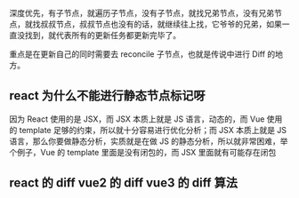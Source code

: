 深度优先，有子节点，就遍历子节点，没有子节点，就找兄弟节点，没有兄弟节点，就找叔叔节点，叔叔节点也没有的话，就继续往上找，它爷爷的兄弟，如果一直没找到，就代表所有的更新任务都更新完毕了。

重点是在更新自己的同时需要去 reconcile 子节点，也就是传说中进行 Diff 的地方。

## react 为什么不能进行静态节点标记呀

因为 React 使用的是 JSX，而 JSX 本质上就是 JS 语言，动态的，而 Vue 使用的 template 足够的约束，所以就十分容易进行优化分析；而 JSX 本质上就是 JS 语言，那么你要做静态分析，实质就是在做 JS 的静态分析，所以就非常困难，举个例子，Vue 的 template 里面是没有闭包的，而 JSX 里面就有可能存在闭包

## react 的 diff vue2 的 diff vue3 的 diff 算法
